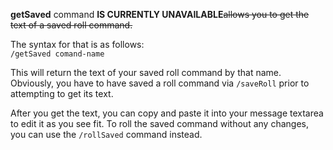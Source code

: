 **getSaved** command **IS CURRENTLY UNAVAILABLE**~~allows you to get the text of a saved roll command.~~

The syntax for that is as follows:\
```/getSaved comand-name```

This will return the text of your saved roll command by that name. Obviously, you have to have saved
a roll command via `/saveRoll` prior to attempting to get its text.

After you get the text, you can copy and paste it into your message textarea to edit it as you see
fit. To roll the saved command without any changes, you can use the `/rollSaved` command instead. 